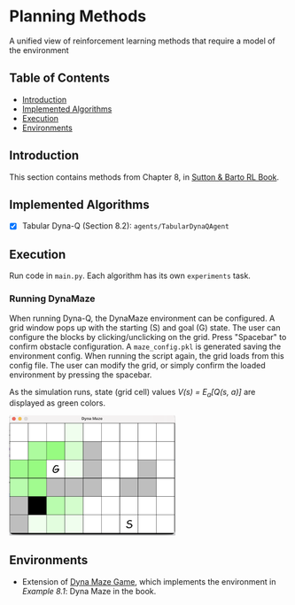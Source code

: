[Sutton & Barto RL Book]: http://incompleteideas.net/book/RLbook2020.pdf
[Dyna Maze Game]: https://github.com/konantian/Dyna-Maze-Game/tree/master


# Planning Methods
A unified view of reinforcement learning methods that require a model of the environment

## Table of Contents
- [Introduction](#introduction)
- [Implemented Algorithms](#implemented-algorithms)
- [Execution](#execution)
- [Environments](#environments)

## Introduction
This section contains methods from Chapter 8, in [Sutton & Barto RL Book].

## Implemented Algorithms
- [x] Tabular Dyna-Q (Section 8.2): `agents/TabularDynaQAgent`

## Execution
Run code in `main.py`. Each algorithm has its own `experiments` task.

### Running DynaMaze
When running Dyna-Q, the DynaMaze environment can be configured. 
A grid window pops up with the starting (S) and goal (G) state.
The user can configure the blocks by clicking/unclicking on the grid. 
Press "Spacebar" to confirm obstacle configuration. 
A `maze_config.pkl` is generated saving the environment config.
When running the script again, the grid loads from this config file. 
The user can modify the grid, or simply confirm the loaded environment by pressing the spacebar.

As the simulation runs, state (grid cell) values _V(s) = E<sub>a</sub>[Q(s, a)]_ are displayed as green colors.

<img src="images/grid.png" alt="Grid" width="300"/>

## Environments
- Extension of [Dyna Maze Game], which implements the environment in _Example 8.1_: Dyna Maze in the book.
